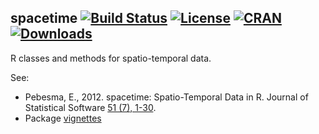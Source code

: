 ## spacetime [![Build Status](https://travis-ci.org/edzer/spacetime.png?branch=master)](https://travis-ci.org/edzer/spacetime) [![License](http://img.shields.io/badge/license-GPL%20%28%3E=%202%29-brightgreen.svg?style=flat)](http://www.gnu.org/licenses/gpl-2.0.html) [![CRAN](http://www.r-pkg.org/badges/version/spacetime)](http://cran.rstudio.com/package=spacetime) [![Downloads](http://cranlogs.r-pkg.org/badges/spacetime?color=brightgreen)](http://www.r-pkg.org/pkg/spacetime)

R classes and methods for spatio-temporal data. 

See:

* Pebesma, E., 2012. spacetime: Spatio-Temporal Data in R. 
Journal of Statistical Software [51 (7), 1-30](http://www.jstatsoft.org/v51/i07/).
* Package [vignettes](https://cran.r-project.org/web/packages/spacetime/index.html)
